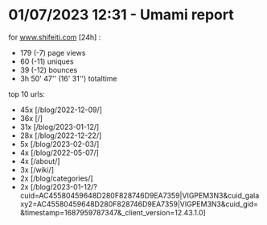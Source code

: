 # 01/07/2023 12:31 - Umami report
for www.shifeiti.com [24h] :

 - 179 (-7) page views
 - 60 (-11) uniques
 - 39 (-12) bounces
 - 3h 50' 47'' (16' 31'') totaltime


top 10 urls:
 - 45x [/blog/2022-12-09/]
 - 36x [/]
 - 31x [/blog/2023-01-12/]
 - 28x [/blog/2022-12-22/]
 - 5x [/blog/2023-02-03/]
 - 4x [/blog/2022-05-07/]
 - 4x [/about/]
 - 3x [/wiki/]
 - 2x [/blog/categories/]
 - 2x [/blog/2023-01-12/?cuid=AC45580459648D280F828746D9EA7359|VIGPEM3N3&cuid_galaxy2=AC45580459648D280F828746D9EA7359|VIGPEM3N3&cuid_gid=&timestamp=1687959787347&_client_version=12.43.1.0]


